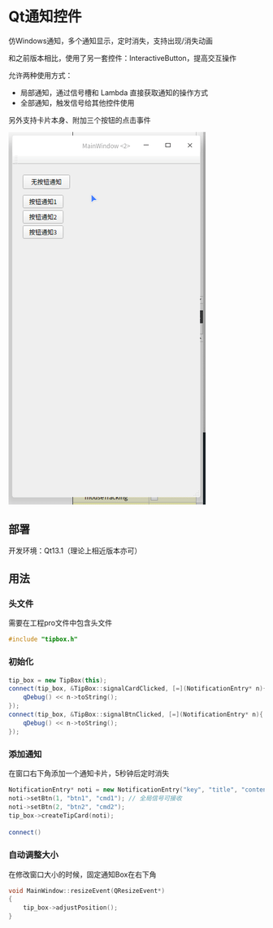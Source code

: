 Qt通知控件
===

仿Windows通知，多个通知显示，定时消失，支持出现/消失动画

和之前版本相比，使用了另一套控件：InteractiveButton，提高交互操作

允许两种使用方式：

- 局部通知，通过信号槽和 Lambda 直接获取通知的操作方式
- 全部通知，触发信号给其他控件使用

另外支持卡片本身、附加三个按钮的点击事件

![picture](picture.gif)



## 部署

开发环境：Qt13.1（理论上相近版本亦可）

## 用法

### 头文件

需要在工程pro文件中包含头文件

```C++
#include "tipbox.h"
```



### 初始化

```C++
tip_box = new TipBox(this);
connect(tip_box, &TipBox::signalCardClicked, [=](NotificationEntry* n){
    qDebug() << n->toString();
});
connect(tip_box, &TipBox::signalBtnClicked, [=](NotificationEntry* n){
    qDebug() << n->toString();
});
```



### 添加通知

在窗口右下角添加一个通知卡片，5秒钟后定时消失

```C++
NotificationEntry* noti = new NotificationEntry("key", "title", "content1");
noti->setBtn(1, "btn1", "cmd1"); // 全局信号可接收
noti->setBtn(2, "btn2", "cmd2");
tip_box->createTipCard(noti);

connect()
```



### 自动调整大小

在修改窗口大小的时候，固定通知Box在右下角

```C++
void MainWindow::resizeEvent(QResizeEvent*)
{
    tip_box->adjustPosition();
}
```


